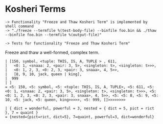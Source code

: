 Kosheri Terms
=============

    -> Functionality "Freeze and Thaw Kosheri Term" is implemented by shell command
    -> "./freeze --termfile %(test-body-file) --binfile foo.bin && ./thaw --binfile foo.bin --termfile %(output-file)"

    -> Tests for functionality "Freeze and Thaw Kosheri Term"

Freeze and thaw a well-formed, complex term.

    | [150, symbol, <tuple: THIS, IS, A, TUPLE > , 611,
    |   <0: 1, <snaaa: 2, <pair: 3, 5>, <singleton: t>, <singleton: t>>>,
    |   <0: 1, 2, 3, <0: 2, 3, <pair: 3, snaaa>, 4, 5>>,
    |   [8, 9, 10, jack, queen | king],
    |  999
    | ]
    = <5: 150, <5: symbol, <5: <tuple: THIS, IS, A, TUPLE>, <5: 611, <5: <0: 1, <snaaa: 2, <pair: 3, 5>, <singleton: t>, <singleton: t>>>, <5: <0: 1, 2, 3, <0: 2, 3, <pair: 3, snaaa>, 4, 5>>, <5: <5: 8, <5: 9, <5: 10, <5: jack, <5: queen, king>>>>>, <5: 999, []>>>>>>>>

    | { dict = wonderful, powerful = 3, nested = { dict = 5, pict = rict }, 7 = quaint }
    = {nested={pict=rict, dict=5}, 7=quaint, powerful=3, dict=wonderful}
